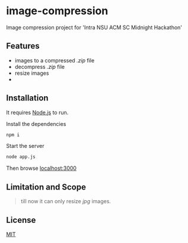 # image-compression

Image compression project for 'Intra NSU ACM SC Midnight Hackathon'

## Features
- images to a compressed *.zip* file
- decompress *.zip* file
- resize images
- 
## Installation

It requires [Node.js](https://nodejs.org/en/download/) to run.

Install the dependencies

```bash
npm i
```
Start the server

```bash
node app.js
```
Then browse [localhost:3000](http://localhost:3000/)

## Limitation and Scope
> till now it can only resize *jpg* images.


## License
[MIT](https://choosealicense.com/licenses/mit/)
